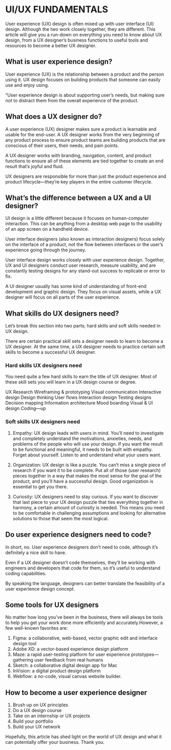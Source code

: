 # UI/UX FUNDAMENTALS

User experience (UX) design is often mixed up with user interface (UI) design. Although the two work closely together, they are different. This article will give you a run-down on everything you need to know about UX design, from a UX designer’s business functions to useful tools and resources to become a better UX designer.

## What is user experience design?

User experience (UX) is the relationship between a product and the person using it. UX design focuses on building products that someone can easily use and enjoy using.

“User experience design is about supporting user’s needs, but making sure not to distract them from the overall experience of the product.

## What does a UX designer do?

A user experience (UX) designer makes sure a product is learnable and usable for the end-user. A UX designer works from the very beginning of any product process to ensure product teams are building products that are conscious of their users, their needs, and pain points.

A UX designer works with branding, navigation, content, and product functions to ensure all of these elements are tied together to create an end result that’s joyful and fluid.

UX designers are responsible for more than just the product experience and product lifecycle—they’re key players in the entire customer lifecycle.

## What’s the difference between a UX and a UI designer?

UI design is a little different because it focuses on human-computer interaction. This can be anything from a desktop web page to the usability of an app screen on a handheld device.

User interface designers (also known as interaction designers) focus solely on the interface of a product, not the flow between interfaces or the user’s experience going through the journey.

User interface design works closely with user experience design. Together, UX and UI designers conduct user research, measure usability, and are constantly testing designs for any stand-out success to replicate or error to fix.

A UI designer usually has some kind of understanding of front-end development and graphic design. They focus on visual assets, while a UX designer will focus on all parts of the user experience.

## What skills do UX designers need?

Let’s break this section into two parts; hard skills and soft skills needed in UX design.

There are certain practical skill sets a designer needs to learn to become a UX designer. At the same time, a UX designer needs to practice certain soft skills to become a successful UX designer.

### Hard skills UX designers need

You need quite a few hard skills to earn the title of UX designer. Most of these skill sets you will learn in a UX design course or degree.

UX Research
Wireframing & prototyping
Visual communication
Interactive design
Design thinking
User flows
Interaction design
Testing designs
Decision mapping
Information architecture
Mood boarding
Visual & UI design
Coding—up

### Soft skills UX designers need

1. Empathy: UX design leads with users in mind. You’ll need to investigate and completely understand the motivations, anxieties, needs, and problems of the people who will use your design. If you want the result to be functional and meaningful, it needs to be built with empathy. Forget about yourself. Listen to and understand what your users want.

2. Organization: UX design is like a puzzle. You can’t miss a single piece of research if you want it to be complete. Put all of those (user research) pieces together in a way that makes the most sense for the goal of the product, and you’ll have a successful design. Good organization is essential to get you there.

3. Curiosity: UX designers need to stay curious. If you want to discover that last piece to your UX design puzzle that ties everything together in harmony, a certain amount of curiosity is needed. This means you need to be comfortable in challenging assumptions and looking for alternative solutions to those that seem the most logical.

## Do user experience designers need to code?

In short, no. User experience designers don’t need to code, although it’s definitely a nice skill to have.

Even if a UX designer doesn’t code themselves, they’ll be working with engineers and developers that code for them, so it’s useful to understand coding capabilities.

By speaking the language, designers can better translate the feasibility of a user experience design concept.

## Some tools for UX designers

No matter how long you’ve been in the business, there will always be tools to help you get your work done more efficiently and accurately.However, a few well-known favorites are:

1. Figma: a collaborative, web-based, vector graphic edit and interface design tool
2. Adobe XD: a vector-based experience design platform
3. Maze: a rapid user-testing platform for user experience prototypes—gathering user feedback from real humans
4. Sketch: a collaborative digital design app for Mac
5. InVision: a digital product design platform
6. Webflow: a no-code, visual canvas website builder.

## How to become a user experience designer

1. Brush up on UX principles
2. Do a UX design course
3. Take on an internship or UX projects
4. Build your portfolio
5. Build your UX network

Hopefully, this article has shed light on the world of UX design and what it can potentially offer your business. Thank you.
